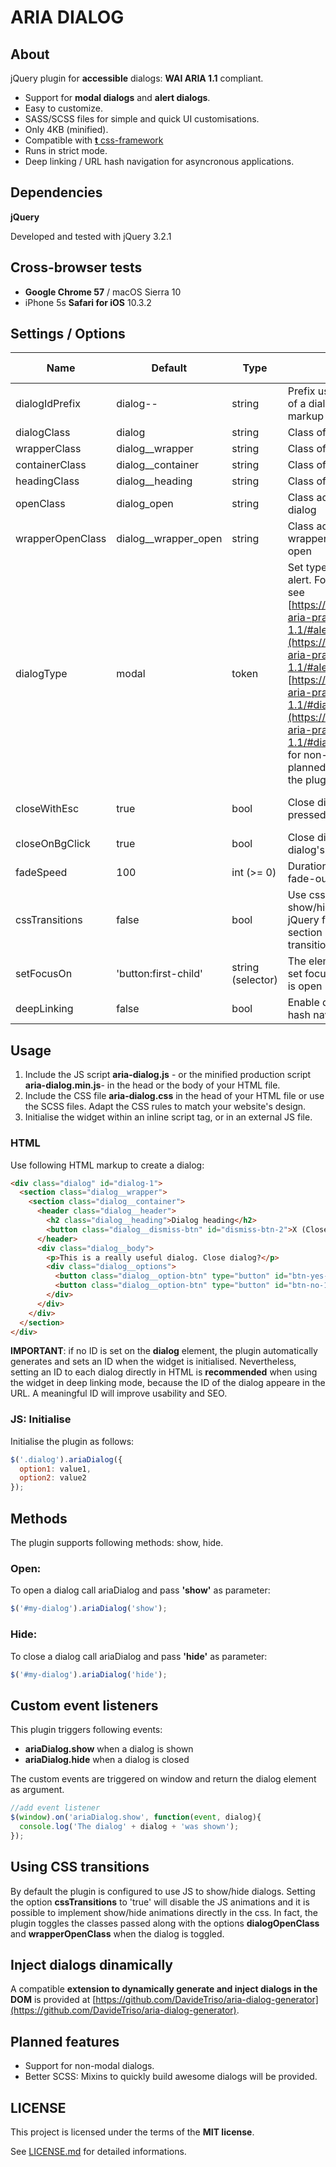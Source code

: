# ARIA DIALOG

## About

jQuery plugin for **accessible** dialogs: **WAI ARIA 1.1** compliant.

* Support for **modal dialogs** and **alert dialogs**.
* Easy to customize.
* SASS/SCSS files for simple and quick UI customisations.
* Only 4KB (minified).
* Compatible with [**t** css-framework](https://github.com/DavideTriso/t-css-framework)
* Runs in strict mode.
* Deep linking / URL hash navigation for asyncronous applications.

## Dependencies

**jQuery**

Developed and tested with jQuery 3.2.1

## Cross-browser tests

* **Google Chrome 57** / macOS Sierra 10
* iPhone 5s **Safari for iOS** 10.3.2


## Settings / Options

Name | Default | Type | Description | Required or optional
-----|---------|------|-------------|----------
dialogIdPrefix | dialog-- | string | Prefix used to generate the id of a dialog, if not set in markup | optional
dialogClass | dialog | string | Class of a dialog element. | optional
wrapperClass | dialog__wrapper | string | Class of a dialog wrapper. | optional
containerClass | dialog__container | string | Class of a dialog container. | optional
headingClass | dialog__heading | string | Class of a dialog heading. | optional
openClass | dialog_open | string | Class added to an open dialog | optional
wrapperOpenClass | dialog__wrapper_open | string | Class added to a dialog wrapper, when the dialog is open | optional
dialogType | modal |  token | Set type of dialog: modal or alert. For more informations see [https://www.w3.org/TR/wai-aria-practices-1.1/#alertdialog](https://www.w3.org/TR/wai-aria-practices-1.1/#alertdialog) and [https://www.w3.org/TR/wai-aria-practices-1.1/#dialog_modal](https://www.w3.org/TR/wai-aria-practices-1.1/#dialog_modal). (Support for non-modal dialog is planned for future verions of the plugin). | optional
closeWithEsc | true | bool | Close dialog when esc key is pressed. | optional (recommended value: true)
closeOnBgClick | true | bool | Close dialog if user clicks on dialog's background | optional
fadeSpeed | 100 | int (>= 0) | Duration of fade-in and fade-out animations. | optional
cssTransitions | false | bool | Use css transitions to show/hide dialog instead of jQuery fade animation. Read section 'Using CSS transitions' for more infos | optional
setFocusOn | 'button:first-child' | string  (selector) | The element of the dialog to set focus on, when the dialog is open | **Required**
deepLinking | false | bool | Enable deep linking / URL hash navigation | optional


## Usage

1. Include the JS script **aria-dialog.js** - or the minified production script **aria-dialog.min.js**-  in the head or the body of your HTML file.
2. Include the CSS file  **aria-dialog.css** in the head of your HTML file or use the SCSS files. Adapt the CSS rules to match your website's design. 
3. Initialise the widget within an inline script tag, or in an external JS file.

### HTML

Use following HTML markup to create a dialog:

```html
<div class="dialog" id="dialog-1">
  <section class="dialog__wrapper">
    <section class="dialog__container">
      <header class="dialog__header">
        <h2 class="dialog__heading">Dialog heading</h2>
        <button class="dialog__dismiss-btn" id="dismiss-btn-2">X (Close)</button>
      </header>
      <div class="dialog__body">
        <p>This is a really useful dialog. Close dialog?</p>
        <div class="dialog__options">
          <button class="dialog__option-btn" type="button" id="btn-yes-1">Yes</button>
          <button class="dialog__option-btn" type="button" id="btn-no-1">No</button>
        </div>
      </div>
    </div>
  </section>
</div>
```

**IMPORTANT**: if no ID is set on the **dialog** element, the plugin automatically generates and sets an ID when the widget is initialised. Nevertheless, setting an ID to each dialog directly in HTML is **recommended** when using the widget in deep linking mode, because the ID of the dialog appeare in the URL. A meaningful ID will improve usability and SEO.

### JS: Initialise

Initialise the plugin as follows:

```javascript
$('.dialog').ariaDialog({
  option1: value1,
  option2: value2
});
```

## Methods

The plugin supports following methods: show, hide.

### Open:

To open a dialog call ariaDialog and pass **'show'** as parameter:

```javascript
$('#my-dialog').ariaDialog('show');
```

### Hide:

To close a dialog call ariaDialog and pass **'hide'** as parameter:

```javascript
$('#my-dialog').ariaDialog('hide');
```

## Custom event listeners

This plugin triggers following events:

* **ariaDialog.show** when a dialog is shown
* **ariaDialog.hide** when a dialog is closed

The custom events are triggered on window and return the dialog element as argument.

```javascript
//add event listener  
$(window).on('ariaDialog.show', function(event, dialog){
  console.log('The dialog' + dialog + 'was shown');
});
```

## Using CSS transitions

By default the plugin is configured to use JS to show/hide dialogs. Setting the option **cssTransitions** to 'true' will disable the JS animations and it is possible to implement show/hide animations directly in the css. In fact, the plugin toggles the classes passed along with the options **dialogOpenClass** and **wrapperOpenClass** when the dialog is toggled.

## Inject dialogs dinamically

A compatible **extension to dynamically generate and inject dialogs in the DOM** is provided at [https://github.com/DavideTriso/aria-dialog-generator](https://github.com/DavideTriso/aria-dialog-generator).


## Planned features

* Support for non-modal dialogs.
* Better SCSS: Mixins to quickly build awesome dialogs will be provided.

## LICENSE

This project is licensed under the terms of the **MIT license**.

See [LICENSE.md](LICENSE.md) for detailed informations.
